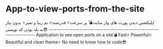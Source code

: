 # App-to-view-ports-from-the-site
اپلیکشین دیدن پورت های واز سایت💣 پر سرعت⚡ قدرتمند🔥 تم زیبا و تمیز⭐ بدون نیاز به بلد بودن کد نویسی😎 ----------------------------------------------------------------------- Application to see open ports on a site💣 Fast⚡ Powerful🔥 Beautiful and clean theme⭐ No need to know how to code😎
